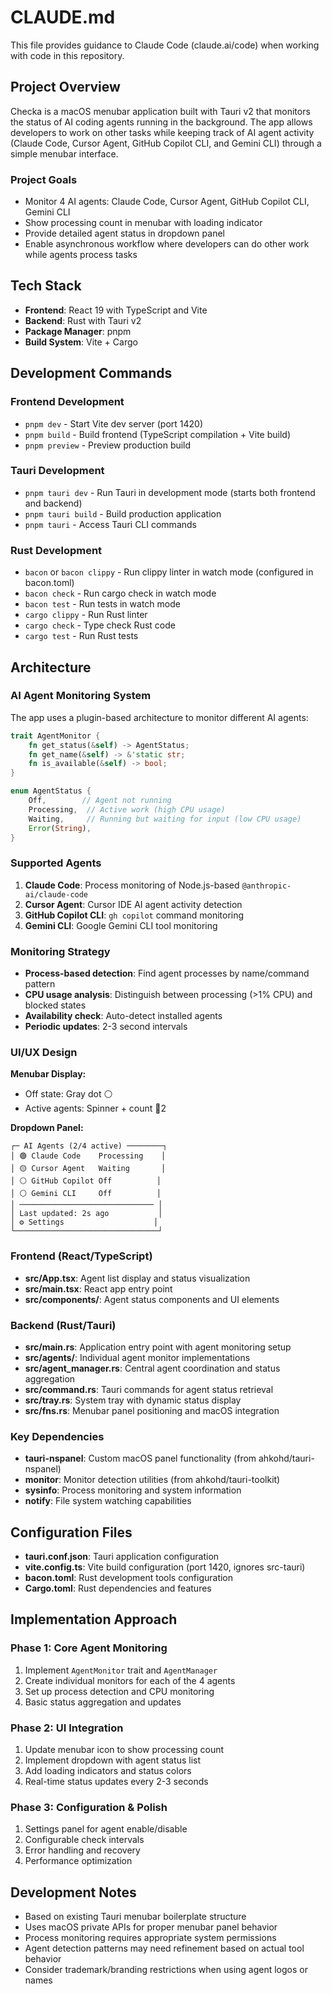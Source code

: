 # CLAUDE.md

This file provides guidance to Claude Code (claude.ai/code) when working with code in this repository.

## Project Overview

Checka is a macOS menubar application built with Tauri v2 that monitors the status of AI coding agents running in the background. The app allows developers to work on other tasks while keeping track of AI agent activity (Claude Code, Cursor Agent, GitHub Copilot CLI, and Gemini CLI) through a simple menubar interface.

### Project Goals

- Monitor 4 AI agents: Claude Code, Cursor Agent, GitHub Copilot CLI, Gemini CLI
- Show processing count in menubar with loading indicator
- Provide detailed agent status in dropdown panel
- Enable asynchronous workflow where developers can do other work while agents process tasks

## Tech Stack

- **Frontend**: React 19 with TypeScript and Vite
- **Backend**: Rust with Tauri v2
- **Package Manager**: pnpm
- **Build System**: Vite + Cargo

## Development Commands

### Frontend Development

- `pnpm dev` - Start Vite dev server (port 1420)
- `pnpm build` - Build frontend (TypeScript compilation + Vite build)
- `pnpm preview` - Preview production build

### Tauri Development

- `pnpm tauri dev` - Run Tauri in development mode (starts both frontend and backend)
- `pnpm tauri build` - Build production application
- `pnpm tauri` - Access Tauri CLI commands

### Rust Development

- `bacon` or `bacon clippy` - Run clippy linter in watch mode (configured in bacon.toml)
- `bacon check` - Run cargo check in watch mode
- `bacon test` - Run tests in watch mode
- `cargo clippy` - Run Rust linter
- `cargo check` - Type check Rust code
- `cargo test` - Run Rust tests

## Architecture

### AI Agent Monitoring System

The app uses a plugin-based architecture to monitor different AI agents:

```rust
trait AgentMonitor {
    fn get_status(&self) -> AgentStatus;
    fn get_name(&self) -> &'static str;
    fn is_available(&self) -> bool;
}

enum AgentStatus {
    Off,        // Agent not running
    Processing,  // Active work (high CPU usage)
    Waiting,     // Running but waiting for input (low CPU usage)
    Error(String),
}
```

### Supported Agents

1. **Claude Code**: Process monitoring of Node.js-based `@anthropic-ai/claude-code`
2. **Cursor Agent**: Cursor IDE AI agent activity detection
3. **GitHub Copilot CLI**: `gh copilot` command monitoring
4. **Gemini CLI**: Google Gemini CLI tool monitoring

### Monitoring Strategy

- **Process-based detection**: Find agent processes by name/command pattern
- **CPU usage analysis**: Distinguish between processing (>1% CPU) and blocked states
- **Availability check**: Auto-detect installed agents
- **Periodic updates**: 2-3 second intervals

### UI/UX Design

**Menubar Display:**

- Off state: Gray dot ⚪
- Active agents: Spinner + count 🔄2

**Dropdown Panel:**

```
┌─ AI Agents (2/4 active) ────────┐
│ 🟢 Claude Code    Processing    │
│ 🟡 Cursor Agent   Waiting       │
│ ⚪ GitHub Copilot Off          │
│ ⚪ Gemini CLI     Off          │
│ ────────────────────────────── │
│ Last updated: 2s ago           │
│ ⚙️ Settings                    │
└────────────────────────────────┘
```

### Frontend (React/TypeScript)

- **src/App.tsx**: Agent list display and status visualization
- **src/main.tsx**: React app entry point
- **src/components/**: Agent status components and UI elements

### Backend (Rust/Tauri)

- **src/main.rs**: Application entry point with agent monitoring setup
- **src/agents/**: Individual agent monitor implementations
- **src/agent_manager.rs**: Central agent coordination and status aggregation
- **src/command.rs**: Tauri commands for agent status retrieval
- **src/tray.rs**: System tray with dynamic status display
- **src/fns.rs**: Menubar panel positioning and macOS integration

### Key Dependencies

- **tauri-nspanel**: Custom macOS panel functionality (from ahkohd/tauri-nspanel)
- **monitor**: Monitor detection utilities (from ahkohd/tauri-toolkit)
- **sysinfo**: Process monitoring and system information
- **notify**: File system watching capabilities

## Configuration Files

- **tauri.conf.json**: Tauri application configuration
- **vite.config.ts**: Vite build configuration (port 1420, ignores src-tauri)
- **bacon.toml**: Rust development tools configuration
- **Cargo.toml**: Rust dependencies and features

## Implementation Approach

### Phase 1: Core Agent Monitoring

1. Implement `AgentMonitor` trait and `AgentManager`
2. Create individual monitors for each of the 4 agents
3. Set up process detection and CPU monitoring
4. Basic status aggregation and updates

### Phase 2: UI Integration

1. Update menubar icon to show processing count
2. Implement dropdown with agent status list
3. Add loading indicators and status colors
4. Real-time status updates every 2-3 seconds

### Phase 3: Configuration & Polish

1. Settings panel for agent enable/disable
2. Configurable check intervals
3. Error handling and recovery
4. Performance optimization

## Development Notes

- Based on existing Tauri menubar boilerplate structure
- Uses macOS private APIs for proper menubar panel behavior
- Process monitoring requires appropriate system permissions
- Agent detection patterns may need refinement based on actual tool behavior
- Consider trademark/branding restrictions when using agent logos or names
